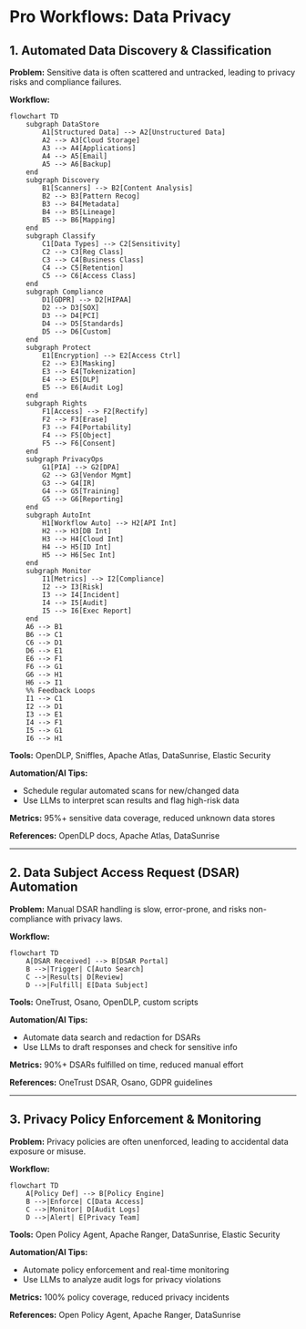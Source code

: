 # Pro Workflows: Data Privacy

## 1. Automated Data Discovery & Classification
**Problem:** Sensitive data is often scattered and untracked, leading to privacy risks and compliance failures.

**Workflow:**
```mermaid
flowchart TD
    subgraph DataStore
        A1[Structured Data] --> A2[Unstructured Data]
        A2 --> A3[Cloud Storage]
        A3 --> A4[Applications]
        A4 --> A5[Email]
        A5 --> A6[Backup]
    end
    subgraph Discovery
        B1[Scanners] --> B2[Content Analysis]
        B2 --> B3[Pattern Recog]
        B3 --> B4[Metadata]
        B4 --> B5[Lineage]
        B5 --> B6[Mapping]
    end
    subgraph Classify
        C1[Data Types] --> C2[Sensitivity]
        C2 --> C3[Reg Class]
        C3 --> C4[Business Class]
        C4 --> C5[Retention]
        C5 --> C6[Access Class]
    end
    subgraph Compliance
        D1[GDPR] --> D2[HIPAA]
        D2 --> D3[SOX]
        D3 --> D4[PCI]
        D4 --> D5[Standards]
        D5 --> D6[Custom]
    end
    subgraph Protect
        E1[Encryption] --> E2[Access Ctrl]
        E2 --> E3[Masking]
        E3 --> E4[Tokenization]
        E4 --> E5[DLP]
        E5 --> E6[Audit Log]
    end
    subgraph Rights
        F1[Access] --> F2[Rectify]
        F2 --> F3[Erase]
        F3 --> F4[Portability]
        F4 --> F5[Object]
        F5 --> F6[Consent]
    end
    subgraph PrivacyOps
        G1[PIA] --> G2[DPA]
        G2 --> G3[Vendor Mgmt]
        G3 --> G4[IR]
        G4 --> G5[Training]
        G5 --> G6[Reporting]
    end
    subgraph AutoInt
        H1[Workflow Auto] --> H2[API Int]
        H2 --> H3[DB Int]
        H3 --> H4[Cloud Int]
        H4 --> H5[ID Int]
        H5 --> H6[Sec Int]
    end
    subgraph Monitor
        I1[Metrics] --> I2[Compliance]
        I2 --> I3[Risk]
        I3 --> I4[Incident]
        I4 --> I5[Audit]
        I5 --> I6[Exec Report]
    end
    A6 --> B1
    B6 --> C1
    C6 --> D1
    D6 --> E1
    E6 --> F1
    F6 --> G1
    G6 --> H1
    H6 --> I1
    %% Feedback Loops
    I1 --> C1
    I2 --> D1
    I3 --> E1
    I4 --> F1
    I5 --> G1
    I6 --> H1
```
**Tools:** OpenDLP, Sniffles, Apache Atlas, DataSunrise, Elastic Security

**Automation/AI Tips:**
- Schedule regular automated scans for new/changed data
- Use LLMs to interpret scan results and flag high-risk data

**Metrics:** 95%+ sensitive data coverage, reduced unknown data stores

**References:** OpenDLP docs, Apache Atlas, DataSunrise

---

## 2. Data Subject Access Request (DSAR) Automation
**Problem:** Manual DSAR handling is slow, error-prone, and risks non-compliance with privacy laws.

**Workflow:**
```mermaid
flowchart TD
    A[DSAR Received] --> B[DSAR Portal]
    B -->|Trigger| C[Auto Search]
    C -->|Results| D[Review]
    D -->|Fulfill| E[Data Subject]
```
**Tools:** OneTrust, Osano, OpenDLP, custom scripts

**Automation/AI Tips:**
- Automate data search and redaction for DSARs
- Use LLMs to draft responses and check for sensitive info

**Metrics:** 90%+ DSARs fulfilled on time, reduced manual effort

**References:** OneTrust DSAR, Osano, GDPR guidelines

---

## 3. Privacy Policy Enforcement & Monitoring
**Problem:** Privacy policies are often unenforced, leading to accidental data exposure or misuse.

**Workflow:**
```mermaid
flowchart TD
    A[Policy Def] --> B[Policy Engine]
    B -->|Enforce| C[Data Access]
    C -->|Monitor| D[Audit Logs]
    D -->|Alert| E[Privacy Team]
```
**Tools:** Open Policy Agent, Apache Ranger, DataSunrise, Elastic Security

**Automation/AI Tips:**
- Automate policy enforcement and real-time monitoring
- Use LLMs to analyze audit logs for privacy violations

**Metrics:** 100% policy coverage, reduced privacy incidents

**References:** Open Policy Agent, Apache Ranger, DataSunrise 